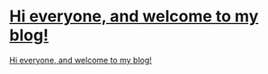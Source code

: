 # [Hi everyone, and welcome to my blog!][1]
[1]: https://www.achuan.io/


<a href="http://achuan.io/" target="_blank">Hi everyone, and welcome to my blog!</a>
